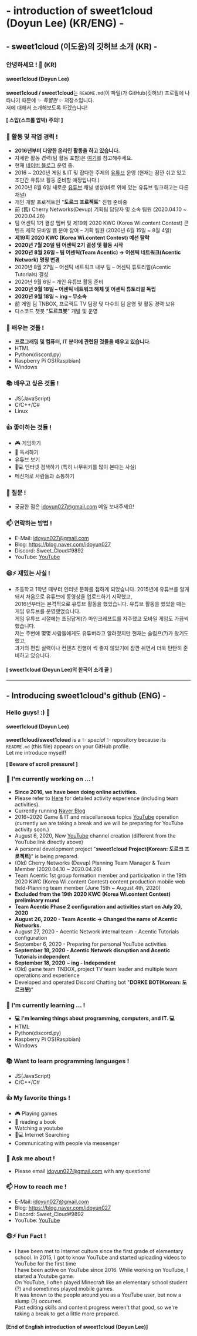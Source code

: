 # - introduction of sweet1cloud (Doyun Lee) (KR/ENG) -
## - sweet1cloud (이도윤)의 깃허브 소개 (KR) -
### 안녕하세요 ! 👋 (KR)
#### sweet1cloud (Doyun Lee)

**sweet1cloud / sweet1cloud**는 `README.md`(이 파일)가 GitHub(깃허브) 프로필에 나타나기 때문에 ✨ _특별한_ ✨ 저장소입니다.</br>
저에 대해서 소개해보도록 하겠습니다!

**[ 스압(스크롤 압박) 주의! ]**

### 🔭 활동 및 작업 경력 !
 - **2016년부터 다양한 온라인 활동을 하고 있습니다.**
 - 자세한 활동 경력(팀 활동 포함)은 [여기](https://hirool.tistory.com/44)를 참고해주세요.<br/>
 - 현재 [네이버 블로그](https://blog.naver.com/idoyun027) 운영 중.
 - 2016 ~ 2020년 게임 & IT 및 잡다한 주제의 [유튜브](https://www.youtube.com/channel/UC1v2JDiftMw7epyndnVA_Bg) 운영 (현재는 잠깐 쉬고 있고 조만간 유튜브 활동 준비할 예정입니다.)
 - 2020년 8월 6일 새로운 [유튜브](https://www.youtube.com/channel/UCOwQzRHUr1xvPHadDBR0--g) 채널 생성(바로 위에 있는 유튜브 링크하고는 다른 채널)
 - 개인 개발 프로젝트인 "**도르크 프로젝트**" 진행 준비중
 - 前 (舊) Cherry Networks(Devup) 기획팀 담당자 및 소속 팀원 (2020.04.10 ~ 2020.04.26)<br/>
 - 팀 어센틱 1기 결성 멤버 및 제19회 2020 KWC (Korea Wi.content Contest) 콘텐츠 제작 모바일 웹 분야 참여 – 기획 팀원 (2020년 6월 15일 ~ 8월 4일)
 - **제19회 2020 KWC (Korea Wi.content Contest) 예선 탈락**
 - **2020년 7월 20일 팀 어센틱 2기 결성 및 활동 시작**
 - **2020년 8월 26일 – 팀 어센틱(Team Acentic) → 어센틱 네트워크(Acentic Network) 명칭 변경**
 - 2020년 8월 27일 – 어센틱 네트워크 내부 팀 – 어센틱 튜토리얼(Acentic Tutorials) 결성
 - 2020년 9월 6일 – 개인 유튜브 활동 준비
 - **2020년 9월 18일 – 어센틱 네트워크 해체 및 어센틱 튜토리얼 독립**
 - **2020년 9월 18일 ~ ing – 무소속**
 - 前 게임 팀 TNBOX, 프로젝트 TV 팀장 및 다수의 팀 운영 및 활동 경력 보유
 - 디스코드 챗봇 "**도르크봇**" 개발 및 운영

### 🌱 배우는 것들 !
 - **프로그래밍 및 컴퓨터, IT 분야에 관련된 것들을 배우고 있습니다.**
 - HTML
 - Python(discord.py)
 - Raspberry Pi OS(Raspbian)
 - Windows
 
### 📚 배우고 싶은 것들 !
 - JS(JavaScript)
 - C/C++/C#
 - Linux
 
### 👍 좋아하는 것들 !
 - 🎮 게임하기
 - 📖 독서하기
 - 유튜브 보기
 - 🔎💻 인터넷 검색하기 (특히 나무위키를 많이 본다는 사실)
 - 메신저로 사람들과 소통하기
 
### 💬 질문 !
 - 궁금한 점은 idoyun027@gmail.com 메일 보내주세요!
 
### 📫 연락하는 방법 !
 - E-Mail: idoyun027@gmail.com
 - Blog: https://blog.naver.com/idoyun027
 - Discord: Sweet_Cloud#9892
 - YouTube: [YouTube](https://www.youtube.com/channel/UC1v2JDiftMw7epyndnVA_Bg)
 
### 😄⚡ 재밌는 사실 !
 - 초등학교 1학년 때부터 인터넷 문화를 접하게 되었습니다. 2015년에 유튜브를 알게 돼서 처음으로 유튜브에 동영상을 업로드하기 시작했고,<br/>
   2016년부터는 본격적으로 유튜브 활동을 했었습니다. 유튜브 활동을 했었을 때는 게임 유튜브를 운영했었습니다.<br/>
   게임 유튜브 시절에는 초딩답게(?) 마인크래프트를 자주했고 모바일 게임도 가끔씩 했습니다.<br/>
   저는 주변에 몇몇 사람들에게도 유튜버라고 알려졌지만 현재는 슬럼프(?)가 왔기도 했고,<br/>
   과거의 편집 실력이나 컨텐츠 진행이 썩 좋지 않았기에 잠깐 쉬면서 더욱 탄탄히 준비하고 있습니다.
   
#### [ **sweet1cloud (Doyun Lee)의 한국어 소개 끝** ]
   
<hr/>

## - Introducing sweet1cloud's github (ENG) -
### Hello guys! :) 👋
#### sweet1cloud (Doyun Lee)

**sweet1cloud/sweet1cloud** is a ✨ _special_ ✨ repository because its `README.md` (this file) appears on your GitHub profile.<br/>
Let me introduce myself!

**[ Beware of scroll pressure! ]**

### 🔭 I'm currently working on ... !
 - **Since 2016, we have been doing online activities.**
 - Please refer to [Here](https://hirool.tistory.com/44) for detailed activity experience (including team activities).<br/>
 - Currently running [Naver Blog](https://blog.naver.com/idoyun027)
 - 2016~2020 Game & IT and miscellaneous topics [YouTube](https://www.youtube.com/channel/UC1v2JDiftMw7epyndnVA_Bg) operation<br/>
   (currently we are taking a break and we will be preparing for YouTube activity soon.)
 - August 6, 2020, New [YouTube](https://www.youtube.com/channel/UCOwQzRHUr1xvPHadDBR0--g) channel creation (different from the YouTube link directly above)
 - A personal development project "**sweet1cloud Project(Korean: 도르크 프로젝트)**" is being prepared.
 - (Old) Cherry Networks (Devup) Planning Team Manager & Team Member (2020.04.10 ~ 2020.04.26)<br/>
 - Team Acentic 1st group formation member and participation in the 19th 2020 KWC (Korea Wi.content Contest) content production mobile web field-Planning team member (June 15th ~ August 4th, 2020)
 - **Excluded from the 19th 2020 KWC (Korea Wi.content Contest) preliminary round**
 - **Team Acentic Phase 2 configuration and activities start on July 20, 2020**
 - **August 26, 2020 - Team Acentic → Changed the name of Acentic Networks.**
 - August 27, 2020 - Acentic Network internal team - Acentic Tutorials configuration
 - September 6, 2020 - Preparing for personal YouTube activities
 - **September 18, 2020 - Acentic Network disruption and Acentic Tutorials independent**
 - **September 18, 2020 ~ ing - Independent**
 - (Old) game team TNBOX, project TV team leader and multiple team operations and experience
 - Developed and operated Discord Chatting bot "**DORKE BOT(Korean: 도르크봇)**"

### 🌱 I'm currently learning ... !
 -  **💻 I'm learning things about programming, computers, and IT. 💻** 
 - HTML
 - Python(discord.py)
 - Raspberry Pi OS(Raspbian)
 - Windows
 
### 📚 Want to learn programming languages !
 - JS(JavaScript)
 - C/C++/C#
 
### 👍 My favorite things !
 - 🎮 Playing games
 - 📖 reading a book
 - Watching a youtube
 - 🔎💻 Internet Searching
 - Communicating with people via messenger

### 💬 Ask me about !
 - Please email idoyun027@gmail.com with any questions!
 
### 📫 How to reach me !
 - E-Mail: idoyun027@gmail.com
 - Blog: https://blog.naver.com/idoyun027
 - Discord: Sweet_Cloud#9892
 - YouTube: [YouTube](https://www.youtube.com/channel/UC1v2JDiftMw7epyndnVA_Bg)
 
### 😄⚡ Fun Fact !
 - I have been met to Internet culture since the first grade of elementary school. In 2015, I got to know YouTube and started uploading videos to YouTube for the first time<br/>
   I have been active on YouTube since 2016. While working on YouTube, I started a Youtube game.<br/>
   On YouTube, I often played Minecraft like an elementary school student (?) and sometimes played mobile games.<br/>
   It was known to the people around you as a YouTube user, but now a slump (?) occurred.<br/>
   Past editing skills and content progress weren't that good, so we're taking a break to get a little more prepared.
   
#### [**End of English introduction of sweet1cloud (Doyun Lee)**]
